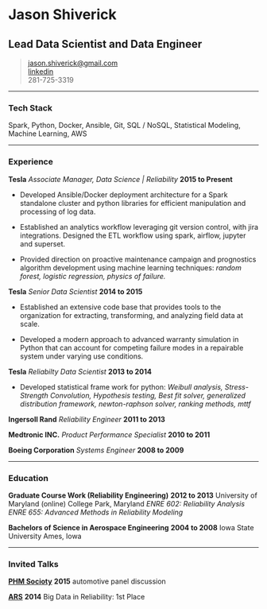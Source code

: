 # Jason Shiverick
## Lead Data Scientist and Data Engineer

> [jason.shiverick@gmail.com](mailto:jason.shiverick@gmail.com)		
> [linkedin](https://www.linkedin.com/in/jason-shiverick-2a9b7b16)		
> 281-725-3319

------

### Tech Stack

Spark, Python, Docker, Ansible, Git, SQL / NoSQL, Statistical Modeling, Machine Learning, AWS

------

### Experience	

**Tesla** *Associate Manager, Data Science | Reliability* __2015 to Present__

* Developed Ansible/Docker deployment architecture for a Spark standalone cluster and python libraries for efficient manipulation and processing of log data.

* Established an analytics workflow leveraging git version control, with jira integrations. Designed the ETL workflow using spark, airflow, jupyter and superset.

* Provided direction on proactive maintenance campaign and prognostics algorithm development using machine learning techniques: *random forest, logistic regression, physics of failure.*


**Tesla** *Senior Data Scientist* __2014 to 2015__

* Established an extensive code base that provides tools to the organization for extracting, transforming, and analyzing field data at scale.

* Developed a modern approach to advanced warranty simulation in Python that can account for competing failure modes in a repairable system under varying use conditions.


**Tesla** *Reliabilty Data Scientist* __2013 to 2014__

* Developed statistical frame work for python:	*Weibull analysis,	Stress-Strength Convolution,	Hypothesis testing,	Best fit solver, generalized distribution framework, newton-raphson solver,	ranking methods,	mttf*


**Ingersoll Rand** *Reliability Engineer* __2011 to 2013__

**Medtronic INC.** *Product Performance Specialist* __2010 to 2011__

**Boeing Corporation** *Systems Engineer* __2008 to 2009__

-------

### Education

**Graduate Course Work (Reliability Engineering)** __2012 to 2013__
		University of Maryland
    (online) College Park, Maryland
*ENRE 602: Reliability Analysis*
*ENRE 655: Advanced Methods in Reliability Modeling*

**Bachelors of Science in Aerospace Engineering** __2004 to 2008__
		Iowa State University
	  Ames, Iowa

-------

### Invited Talks

**[PHM Socioty](https://www.phmsociety.org/)** __2015__ automotive panel discussion

**[ARS](http://www.arsymposium.org/)** __2014__
Big Data in Reliability: 1st Place
